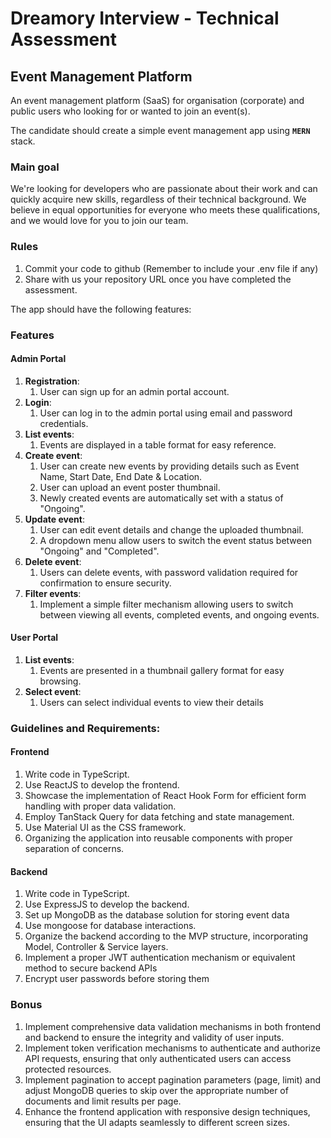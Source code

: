 # Dreamory Interview - Technical Assessment

## Event Management Platform

An event management platform (SaaS) for organisation (corporate) and public users who looking for or wanted to join an event(s).

The candidate should create a simple event management app using **`MERN`** stack.

### Main goal

We're looking for developers who are passionate about their work and can quickly acquire new skills, regardless of their technical background. We believe in equal opportunities for everyone who meets these qualifications, and we would love for you to join our team.

### Rules

1. Commit your code to github (Remember to include your .env file if any)
2. Share with us your repository URL once you have completed the assessment.

The app should have the following features:

### Features

#### Admin Portal

1. **Registration**: 
   1. User can sign up for an admin portal account.
2. **Login**: 
   1. User can log in to the admin portal using email and password credentials.
3. **List events**: 
   1. Events are displayed in a table format for easy reference.
4. **Create event**:
   1. User can create new events by providing details such as Event Name, Start Date, End Date & Location.
   2. User can upload an event poster thumbnail.
   3. Newly created events are automatically set with a status of "Ongoing".
5. **Update event**: 
   1. User can edit event details and change the uploaded thumbnail.
   2. A dropdown menu allow users to switch the event status between "Ongoing" and "Completed".
6. **Delete event**: 
   1. Users can delete events, with password validation required for confirmation to ensure security.
7. **Filter events**: 
   1. Implement a simple filter mechanism allowing users to switch between viewing all events, completed events, and ongoing events.

#### User Portal

1. **List events**: 
   1. Events are presented in a thumbnail gallery format for easy browsing.
2. **Select event**: 
   1. Users can select individual events to view their details

### Guidelines and Requirements:

#### Frontend
1. Write code in TypeScript.
2. Use ReactJS to develop the frontend.
3. Showcase the implementation of React Hook Form for efficient form handling with proper data validation.
4. Employ TanStack Query for data fetching and state management.
5. Use Material UI as the CSS framework.
6. Organizing the application into reusable components with proper separation of concerns.

#### Backend
1. Write code in TypeScript.
2. Use ExpressJS to develop the backend.
3. Set up MongoDB as the database solution for storing event data
4. Use mongoose for database interactions.
5. Organize the backend according to the MVP structure, incorporating Model, Controller & Service layers.
6. Implement a proper JWT authentication mechanism or equivalent method to secure backend APIs
7. Encrypt user passwords before storing them

### Bonus
1. Implement comprehensive data validation mechanisms in both frontend and backend to ensure the integrity and validity of user inputs.
2. Implement token verification mechanisms to authenticate and authorize API requests, ensuring that only authenticated users can access protected resources.
3. Implement pagination to accept pagination parameters (page, limit) and adjust MongoDB queries to skip over the appropriate number of documents and limit results per page.
4. Enhance the frontend application with responsive design techniques, ensuring that the UI adapts seamlessly to different screen sizes.
